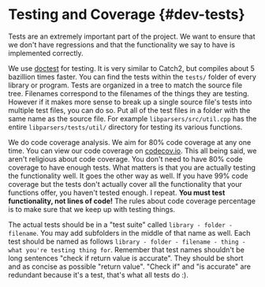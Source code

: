 # Testing and Coverage {#dev-tests}

Tests are an extremely important part of the project. We want to ensure that we don't have regressions and that the functionality we say to have is implemented correctly.

We use [doctest](https://github.com/onqtam/doctest/tree/1.2.9) for testing. It is very similar to Catch2, but compiles about 5 bazillion times faster. You can find the tests within the `tests/` folder of every library or program. Tests are organized in a tree to match the source file tree. Filenames correspond to the filenames of the things they are testing. However if it makes more sense to break up a single source file's tests into multiple test files, you can do so. Put all of the test files in a folder with the same name as the source file. For example `libparsers/src/util.cpp` has the entire `libparsers/tests/util/` directory for testing its various functions.

We do code coverage analysis. We aim for 80% code coverage at any one time. You can view our code coverage on [codecov.io](https://codecov.io/gh/BVE-Reborn/bve-reborn). This all being said, we aren't religious about code coverage. You don't need to have 80% code coverage to have enough tests. What matters is that you are actually testing the functionality well. It goes the other way as well. If you have 99% code coverage but the tests don't actually cover all the functionality that your functions offer, you haven't tested enough. I repeat. **You must test functionality, not lines of code!** The rules about code coverage percentage is to make sure that we keep up with testing things. 

The actual tests should be in a "test suite" called `library - folder - filename`. You may add subfolders in the middle of that name as well. Each test should be named as follows `library - folder - filename - thing - what you're testing thing for`. Remember that test names shouldn't be long sentences "check if return value is accurate". They should be short and as concise as possible "return value". "Check if" and "is accurate" are redundant because it's a test, that's what all tests do :). 
